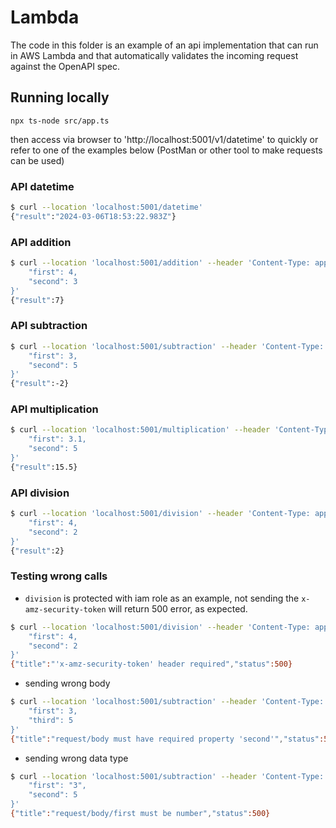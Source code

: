 # Lambda
The code in this folder is an example of an api implementation that can run in AWS Lambda and that automatically validates the incoming request against the OpenAPI spec.

## Running locally
`
npx ts-node src/app.ts
`

then access via browser to 'http://localhost:5001/v1/datetime' to quickly or refer to one of the examples below (PostMan or other tool to make requests can be used)


### API datetime
```bash
$ curl --location 'localhost:5001/datetime'
{"result":"2024-03-06T18:53:22.983Z"}
```

### API addition 
``` bash
$ curl --location 'localhost:5001/addition' --header 'Content-Type: application/json' --data '{
    "first": 4,
    "second": 3
}'
{"result":7}
```

### API subtraction
``` bash
$ curl --location 'localhost:5001/subtraction' --header 'Content-Type: application/json' --data '{
    "first": 3,
    "second": 5
}'
{"result":-2}
```

### API multiplication
``` bash
$ curl --location 'localhost:5001/multiplication' --header 'Content-Type: application/json' --data '{
    "first": 3.1,
    "second": 5
}'
{"result":15.5}
```

### API division
``` bash
$ curl --location 'localhost:5001/division' --header 'Content-Type: application/json' --data '{
    "first": 4,
    "second": 2
}'
{"result":2}
```

### Testing wrong calls

* `division` is protected with iam role as an example, not sending the `x-amz-security-token` will return 500 error, as expected.
```bash
$ curl --location 'localhost:5001/division' --header 'Content-Type: application/json' --data '{
    "first": 4,
    "second": 2
}'
{"title":"'x-amz-security-token' header required","status":500}
```
* sending wrong body
```bash
$ curl --location 'localhost:5001/subtraction' --header 'Content-Type: application/json' --data '{
    "first": 3,
    "third": 5
}'
{"title":"request/body must have required property 'second'","status":500}
```
* sending wrong data type
```bash
$ curl --location 'localhost:5001/subtraction' --header 'Content-Type: application/json' --data '{
    "first": "3",
    "second": 5
}'
{"title":"request/body/first must be number","status":500}
```
